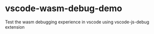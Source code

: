 # vscode-wasm-debug-demo
Test the wasm debugging experience in vscode using vscode-js-debug extension
